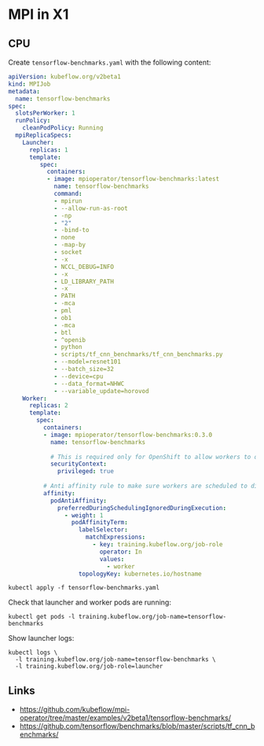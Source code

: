 # MPI in X1

## CPU

Create `tensorflow-benchmarks.yaml` with the following content:

```yaml
apiVersion: kubeflow.org/v2beta1
kind: MPIJob
metadata:
  name: tensorflow-benchmarks
spec:
  slotsPerWorker: 1
  runPolicy:
    cleanPodPolicy: Running
  mpiReplicaSpecs:
    Launcher:
      replicas: 1
      template:
         spec:
           containers:
           - image: mpioperator/tensorflow-benchmarks:latest
             name: tensorflow-benchmarks
             command:
             - mpirun
             - --allow-run-as-root
             - -np
             - "2"
             - -bind-to
             - none
             - -map-by
             - socket
             - -x
             - NCCL_DEBUG=INFO
             - -x
             - LD_LIBRARY_PATH
             - -x
             - PATH
             - -mca
             - pml
             - ob1
             - -mca
             - btl
             - ^openib
             - python
             - scripts/tf_cnn_benchmarks/tf_cnn_benchmarks.py
             - --model=resnet101
             - --batch_size=32
             - --device=cpu
             - --data_format=NHWC
             - --variable_update=horovod
    Worker:
      replicas: 2
      template:
        spec:
          containers:
          - image: mpioperator/tensorflow-benchmarks:0.3.0
            name: tensorflow-benchmarks
            
            # This is required only for OpenShift to allow workers to do chroot,
            securityContext:
              privileged: true
          
          # Anti affinity rule to make sure workers are scheduled to different nodes.  
          affinity:
            podAntiAffinity:
              preferredDuringSchedulingIgnoredDuringExecution:
                - weight: 1
                  podAffinityTerm:
                    labelSelector:
                      matchExpressions:
                        - key: training.kubeflow.org/job-role
                          operator: In
                          values:
                            - worker
                    topologyKey: kubernetes.io/hostname
```

```shell
kubectl apply -f tensorflow-benchmarks.yaml
```

Check that launcher and worker pods are running:

```shell
kubectl get pods -l training.kubeflow.org/job-name=tensorflow-benchmarks
```

Show launcher logs:

```shell
kubectl logs \
  -l training.kubeflow.org/job-name=tensorflow-benchmarks \
  -l training.kubeflow.org/job-role=launcher
```

## Links

* https://github.com/kubeflow/mpi-operator/tree/master/examples/v2beta1/tensorflow-benchmarks/
* https://github.com/tensorflow/benchmarks/blob/master/scripts/tf_cnn_benchmarks/